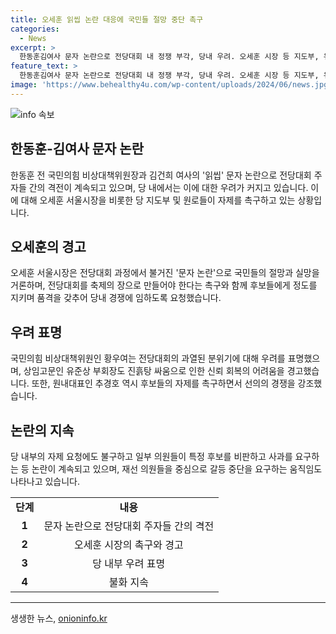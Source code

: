```yaml
---
title: 오세훈 읽씹 논란 대응에 국민들 절망 중단 촉구
categories:
  - News
excerpt: >
  한동훈김여사 문자 논란으로 전당대회 내 정쟁 부각, 당내 우려. 오세훈 시장 등 지도부, 유준상 등 비판. 전당대회는 축제의 장이어야 하며 정도를 지켜야 한다는 지적. 후보들과 의원들에 자제 요청. 특정 후보 비판과 사과 요구 등 논란 여전. 일부 의원들의 중단 성명 준비도 확인됨.
feature_text: >
  한동훈김여사 문자 논란으로 전당대회 내 정쟁 부각, 당내 우려. 오세훈 시장 등 지도부, 유준상 등 비판. 전당대회는 축제의 장이어야 하며 정도를 지켜야 한다는 지적. 후보들과 의원들에 자제 요청. 특정 후보 비판과 사과 요구 등 논란 여전. 일부 의원들의 중단 성명 준비도 확인됨.
image: 'https://www.behealthy4u.com/wp-content/uploads/2024/06/news.jpg'
---
```


<p><img src="https://www.behealthy4u.com/wp-content/uploads/2024/06/news.jpg" alt="info 속보" /></p>

<h2 data-ke-size="size26">한동훈-김여사 문자 논란</h2>

<p data-ke-size="size16">한동훈 전 국민의힘 비상대책위원장과 김건희 여사의 '읽씹' 문자 논란으로 전당대회 주자들 간의 격전이 계속되고 있으며, 당 내에서는 이에 대한 우려가 커지고 있습니다. 이에 대해 오세훈 서울시장을 비롯한 당 지도부 및 원로들이 자제를 촉구하고 있는 상황입니다.</p>

<h2 data-ke-size="size26">오세훈의 경고</h2>

<p data-ke-size="size16">오세훈 서울시장은 전당대회 과정에서 불거진 '문자 논란'으로 국민들의 절망과 실망을 거론하며, 전당대회를 축제의 장으로 만들어야 한다는 촉구와 함께 후보들에게 정도를 지키며 품격을 갖추어 당내 경쟁에 임하도록 요청했습니다.</p>

<h2 data-ke-size="size26">우려 표명</h2>

<p data-ke-size="size16">국민의힘 비상대책위원인 황우여는 전당대회의 과열된 분위기에 대해 우려를 표명했으며, 상임고문인 유준상 부회장도 진흙탕 싸움으로 인한 신뢰 회복의 어려움을 경고했습니다. 또한, 원내대표인 추경호 역시 후보들의 자제를 촉구하면서 선의의 경쟁을 강조했습니다.</p>

<h2 data-ke-size="size26">논란의 지속</h2>

<p data-ke-size="size16">당 내부의 자제 요청에도 불구하고 일부 의원들이 특정 후보를 비판하고 사과를 요구하는 등 논란이 계속되고 있으며, 재선 의원들을 중심으로 갈등 중단을 요구하는 움직임도 나타나고 있습니다.</p>

<table>
<tbody>
<tr>
<td style="text-align: center; height: 17px;"><b>단계</b></td>
<td style="text-align: center; height: 17px;"><b>내용</b></td>
</tr>
<tr>
<td style="text-align: center; height: 17px;"><b>1</b></td>
<td style="text-align: center; height: 17px;">문자 논란으로 전당대회 주자들 간의 격전</td>
</tr>
<tr>
<td style="text-align: center; height: 17px;"><b>2</b></td>
<td style="text-align: center; height: 17px;">오세훈 시장의 촉구와 경고</td>
</tr>
<tr>
<td style="text-align: center; height: 17px;"><b>3</b></td>
<td style="text-align: center; height: 17px;">당 내부 우려 표명</td>
</tr>
<tr>
<td style="text-align: center; height: 17px;"><b>4</b></td>
<td style="text-align: center; height: 17px;">불화 지속</td>
</tr>
</tbody>
</table>

<hr>
생생한 뉴스, <a href="https://onioninfo.kr" rel="dofollow">onioninfo.kr</a>


